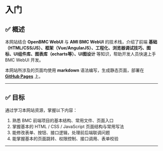 # 入门

## ✅ 概述

本网站结合 **OpenBMC WebUI** 与 **AMI BMC WebUI** 的技术栈，介绍了前端 **基础（HTML/CSS/JS）、框架（Vue/AngularJS）、工程化、浏览器调试技巧、图标、UI组件库、图表库（echarts等）、UI图设计** 等知识，帮助开发人员快速上手 BMC WebUI 开发。

本网站所涉及的页面均使用 **markdown** 语法编写，生成静态页面，部署在 **[GitHub Pages](https://github.com/dujx99/bmc-webui-training)** 上。

---

## ✅ 目标

通过学习本网站资源，掌握以下内容：
1. 熟悉 BMC 前端项目的基本结构、常用文件、页面入口
2. 掌握基本的 HTML / CSS / JavaScript 页面结构与常用写法
3. 能修改表单、按钮、接口逻辑，处理前后端联调问题
4. 能掌握基本的页面跳转、权限控制、接口调用、表单校验

---
